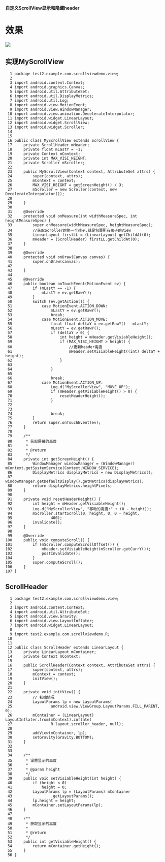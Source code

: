 **自定义ScrollView显示和隐藏header**

# 效果 #

  ![](https://i.imgur.com/mhenIiP.gif)

## 实现MyScrollView ##

	  1 package test2.example.com.scrollviewdemo.view;
	  2 
	  3 import android.content.Context;
	  4 import android.graphics.Canvas;
	  5 import android.util.AttributeSet;
	  6 import android.util.DisplayMetrics;
	  7 import android.util.Log;
	  8 import android.view.MotionEvent;
	  9 import android.view.WindowManager;
	 10 import android.view.animation.DecelerateInterpolator;
	 11 import android.widget.LinearLayout;
	 12 import android.widget.ScrollView;
	 13 import android.widget.Scroller;
	 14 
	 15 
	 16 public class MyScrollView extends ScrollView {
	 17     private ScrollHeader mHeader;
	 18     private float mLastY = -1;
	 19     private Context mContext;
	 20     private int MAX_VISI_HEIGHT;
	 21     private Scroller mScroller;
	 22 
	 23     public MyScrollView(Context context, AttributeSet attrs) {
	 24         super(context, attrs);
	 25         mContext = context;
	 26         MAX_VISI_HEIGHT = getScreenHeight() / 3;
	 27         mScroller = new Scroller(context, new DecelerateInterpolator());
	 28 
	 29     }
	 30 
	 31     @Override
	 32     protected void onMeasure(int widthMeasureSpec, int heightMeasureSpec) {
	 33         super.onMeasure(widthMeasureSpec, heightMeasureSpec);
	 34         //获取Scroller的第一个孩子,就是包裹所有孩子的View
	 35         LinearLayout firstLL = (LinearLayout) getChildAt(0);
	 36         mHeader = (ScrollHeader) firstLL.getChildAt(0);
	 37     }
	 38 
	 39     @Override
	 40     protected void onDraw(Canvas canvas) {
	 41         super.onDraw(canvas);
	 42 
	 43     }
	 44 
	 45     @Override
	 46     public boolean onTouchEvent(MotionEvent ev) {
	 47         if (mLastY == -1) {
	 48             mLastY = ev.getRawY();
	 49         }
	 50         switch (ev.getAction()) {
	 51             case MotionEvent.ACTION_DOWN:
	 52                 mLastY = ev.getRawY();
	 53                 break;
	 54             case MotionEvent.ACTION_MOVE:
	 55                 final float deltaY = ev.getRawY() - mLastY;
	 56                 mLastY = ev.getRawY();
	 57                 if (deltaY > 0) {
	 58                     int height = mHeader.getVisiableHeight();
	 59                     if (MAX_VISI_HEIGHT > height) {
	 60                         //更新header高度
	 61                         mHeader.setVisiableHeight((int) deltaY + height);
	 62                     }
	 63 
	 64                 }
	 65 
	 66                 break;
	 67             case MotionEvent.ACTION_UP:
	 68                 Log.d("MyScrollerView", "MOVE_UP");
	 69                 if (mHeader.getVisiableHeight() > 0) {
	 70                     resetHeaderHeight();
	 71                 }
	 72 
	 73 
	 74                 break;
	 75         }
	 76         return super.onTouchEvent(ev);
	 77     }
	 78 
	 79     /**
	 80      * 获取屏幕的高度
	 81      *
	 82      * @return
	 83      */
	 84     private int getScreenHeight() {
	 85         WindowManager windowManager = (WindowManager) mContext.getSystemService(Context.WINDOW_SERVICE);
	 86         DisplayMetrics displayMetrics = new DisplayMetrics();
	 87         windowManager.getDefaultDisplay().getMetrics(displayMetrics);
	 88         return displayMetrics.heightPixels;
	 89     }
	 90 
	 91     private void resetHeaderHeight() {
	 92         int height = mHeader.getVisiableHeight();
	 93         Log.d("MyScrollerView", "移动的高度:" + (0 - height));
	 94         mScroller.startScroll(0, height, 0, 0 - height,
	 95                 400);
	 96         invalidate();
	 97     }
	 98 
	 99     @Override
	100     public void computeScroll() {
	101         if (mScroller.computeScrollOffset()) {
	102             mHeader.setVisiableHeight(mScroller.getCurrY());
	103             postInvalidate();
	104         }
	105         super.computeScroll();
	106     }
	107 }

## ScrollHeader ##

	  1 package test2.example.com.scrollviewdemo.view;
	  2 
	  3 import android.content.Context;
	  4 import android.util.AttributeSet;
	  5 import android.view.Gravity;
	  6 import android.view.LayoutInflater;
	  7 import android.widget.LinearLayout;
	  8 
	  9 import test2.example.com.scrollviewdemo.R;
	 10 
	 11 
	 12 public class ScrollHeader extends LinearLayout {
	 13     private LinearLayout mContainer;
	 14     private Context mContext;
	 15 
	 16     public ScrollHeader(Context context, AttributeSet attrs) {
	 17         super(context, attrs);
	 18         mContext = context;
	 19         initView();
	 20     }
	 21 
	 22     private void initView() {
	 23         // 初始情况
	 24         LayoutParams lp = new LayoutParams(
	 25                 android.view.ViewGroup.LayoutParams.FILL_PARENT, 0);
	 26         mContainer = (LinearLayout) LayoutInflater.from(mContext).inflate(
	 27                 R.layout.scroller_header, null);
	 28 
	 29         addView(mContainer, lp);
	 30         setGravity(Gravity.BOTTOM);
	 31     }
	 32 
	 33 
	 34     /**
	 35      * 设置显示的高度
	 36      *
	 37      * @param height
	 38      */
	 39     public void setVisiableHeight(int height) {
	 40         if (height < 0)
	 41             height = 0;
	 42         LayoutParams lp = (LayoutParams) mContainer
	 43                 .getLayoutParams();
	 44         lp.height = height;
	 45         mContainer.setLayoutParams(lp);
	 46     }
	 47 
	 48     /**
	 49      * 获取显示的高度
	 50      *
	 51      * @return
	 52      */
	 53     public int getVisiableHeight() {
	 54         return mContainer.getHeight();
	 55     }
	 56 }


